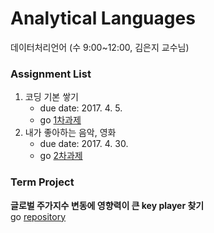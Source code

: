 # Analytical Languages
데이터처리언어 (수 9:00~12:00, 김은지 교수님)

### Assignment List
1. 코딩 기본 쌓기
   - due date: 2017. 4. 5.
   - go [1차과제](./DataLangHW1.ipynb)
2. 내가 좋아하는 음악, 영화
   - due date: 2017. 4. 30.
   - go [2차과제](./myfavorite.txt)

### Term Project
**글로벌 주가지수 변동에 영향력이 큰 key player 찾기**  
go [repository](https://github.com/5eo1ab/bro.py)
